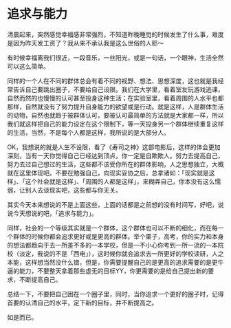 
# 追求与能力


清晨起来，突然感觉幸福感非常强烈，不知道昨晚睡觉的时候发生了什么事，难度是因为昨天发工资了？我从来不承认我是这么世俗的人耶～

有时候幸福离我们很近，一段音乐，一丝阳光，或是一句话，一个眼神，生活全然可以这么简单。

同样的一个人在不同的群体总会有着不同的视野、想法、思想深度，这也就是我经常告诉自己要跳出圈子，不要给自己设限。我们在大学里，看着室友玩游戏逃课，自然而然的也慢慢的认可甚至投身这种生活；在实验室里，看着周围的人水平也都那样，自然就没有了努力提升自身能力的欲望或是行动。就是这样，人是群体生活的动物，自然也就趋于被群体认可，要被认可最简单的方法就是大家都一样，所以我们就这样把自己的能力设定在这个限制下，等一天投身另一个群体继续重复这样的生活，当然，不是每个人都是这样，我所说的是大部分人。

OK，我想说的就是人生不设限，看了《寿司之神》这部电影后，这样的体会更加深刻，当有一天你觉得自己已经达到顶点，你一定是自欺欺人。努力去提高自己，努力去过自己想过的生活，这些都不该受你所在的群体影响，人之思想独立，大概就在这里体现吧。不要在勉强自己，向现实妥协之后，总拿诸如：「现实就是这样」、「这个社会就是这样」、「周围的人都是这样」，来糊弄自己，你本没有这么懦弱，让别人去谈现实吧，这些都与你无关。

其实今天本来想说的不是上面这些，上面的话都是之前想的没有时间写，好吧，说说今天想说的吧，「追求与能力」。

同样，社会的一个等级其实就是一个群体，这个群体也可以不断的细化，而在每一个群体的时候你都会追求更好或是更高的群体。举个栗子，高考，你的实力和本身的想法都趋向于去一所差不多的一本学校，但是一不小心你考到一所一流的一本院校（淡定，我说的不是「西电」），这时候你就会追求去一所更好的学校读研，人之本能，这样想当然没什么错，但是，你需要提醒自己的是更高的追求需要的是更牛逼的能力，不要整天拿着那些虚无的目标YY，你更需要的是给自己提出新的要求，不断提高自己。

总结一下，不要把自己困在一个圈子里，同时，当你追求一个更好的圈子时，记得首要的认清自己的水平，定下新的目标，并不断提高之。

如是而已。
